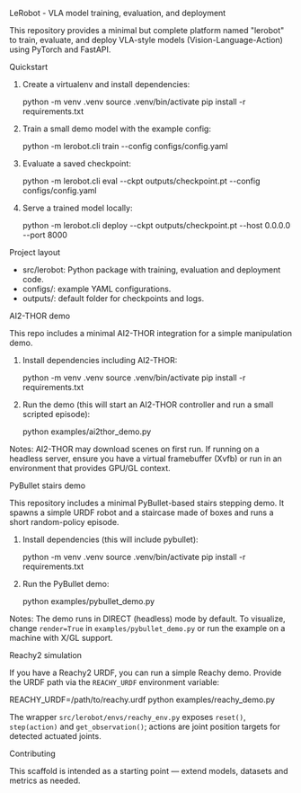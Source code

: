 LeRobot - VLA model training, evaluation, and deployment

This repository provides a minimal but complete platform named "lerobot" to train, evaluate, and deploy VLA-style models (Vision-Language-Action) using PyTorch and FastAPI.

Quickstart

1. Create a virtualenv and install dependencies:

   python -m venv .venv
   source .venv/bin/activate
   pip install -r requirements.txt

2. Train a small demo model with the example config:

   python -m lerobot.cli train --config configs/config.yaml

3. Evaluate a saved checkpoint:

   python -m lerobot.cli eval --ckpt outputs/checkpoint.pt --config configs/config.yaml

4. Serve a trained model locally:

   python -m lerobot.cli deploy --ckpt outputs/checkpoint.pt --host 0.0.0.0 --port 8000

Project layout

- src/lerobot: Python package with training, evaluation and deployment code.
- configs/: example YAML configurations.
- outputs/: default folder for checkpoints and logs.

AI2-THOR demo

This repo includes a minimal AI2-THOR integration for a simple manipulation demo.

1. Install dependencies including AI2-THOR:

   python -m venv .venv
   source .venv/bin/activate
   pip install -r requirements.txt

2. Run the demo (this will start an AI2-THOR controller and run a small scripted episode):

   python examples/ai2thor_demo.py

Notes: AI2-THOR may download scenes on first run. If running on a headless server, ensure you have a virtual framebuffer (Xvfb) or run in an environment that provides GPU/GL context.

PyBullet stairs demo

This repository includes a minimal PyBullet-based stairs stepping demo. It spawns a simple URDF robot and a staircase made of boxes and runs a short random-policy episode.

1. Install dependencies (this will include pybullet):

   python -m venv .venv
   source .venv/bin/activate
   pip install -r requirements.txt

2. Run the PyBullet demo:

   python examples/pybullet_demo.py

Notes: The demo runs in DIRECT (headless) mode by default. To visualize, change `render=True` in `examples/pybullet_demo.py` or run the example on a machine with X/GL support.

Reachy2 simulation

If you have a Reachy2 URDF, you can run a simple Reachy demo. Provide the URDF path via the `REACHY_URDF` environment variable:

   REACHY_URDF=/path/to/reachy.urdf python examples/reachy_demo.py

The wrapper `src/lerobot/envs/reachy_env.py` exposes `reset()`, `step(action)` and `get_observation()`; actions are joint position targets for detected actuated joints.

Contributing

This scaffold is intended as a starting point — extend models, datasets and metrics as needed.
